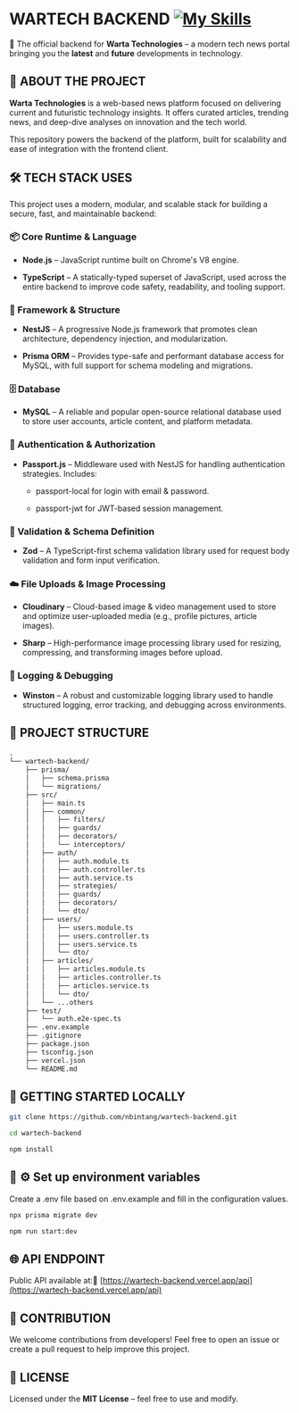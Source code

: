   WARTECH BACKEND  [![My Skills](https://skillicons.dev/icons?i=nest)](https://skillicons.dev) 
==================

🔧 The official backend for **Warta Technologies** – a modern tech news portal bringing you the **latest** and **future** developments in technology.

🧠 ABOUT THE PROJECT
--------------------

**Warta Technologies** is a web-based news platform focused on delivering current and futuristic technology insights. It offers curated articles, trending news, and deep-dive analyses on innovation and the tech world.

This repository powers the backend of the platform, built for scalability and ease of integration with the frontend client.

🛠️ TECH STACK USES
-------------------

This project uses a modern, modular, and scalable stack for building a secure, fast, and maintainable backend:

### 📦 Core Runtime & Language

*   **Node.js** – JavaScript runtime built on Chrome's V8 engine.
    
*   **TypeScript** – A statically-typed superset of JavaScript, used across the entire backend to improve code safety, readability, and tooling support.
    

### 🧱 Framework & Structure

*   **NestJS** – A progressive Node.js framework that promotes clean architecture, dependency injection, and modularization.
    
*   **Prisma ORM** – Provides type-safe and performant database access for MySQL, with full support for schema modeling and migrations.
    

### 🗄️ Database

*   **MySQL** – A reliable and popular open-source relational database used to store user accounts, article content, and platform metadata.
    

### 🔐 Authentication & Authorization

*   **Passport.js** – Middleware used with NestJS for handling authentication strategies. Includes:
    
    *   passport-local for login with email & password.
        
    *   passport-jwt for JWT-based session management.
        

### 🧾 Validation & Schema Definition

*   **Zod** – A TypeScript-first schema validation library used for request body validation and form input verification.
    

### ☁️ File Uploads & Image Processing

*   **Cloudinary** – Cloud-based image & video management used to store and optimize user-uploaded media (e.g., profile pictures, article images).
    
*   **Sharp** – High-performance image processing library used for resizing, compressing, and transforming images before upload.
    

### 🧪 Logging & Debugging

*   **Winston** – A robust and customizable logging library used to handle structured logging, error tracking, and debugging across environments.
    
📁 PROJECT STRUCTURE
--------------------
```md
.
└── wartech-backend/
    ├── prisma/
    │   ├── schema.prisma
    │   └── migrations/
    ├── src/
    │   ├── main.ts
    │   ├── common/
    │   │   ├── filters/
    │   │   ├── guards/
    │   │   ├── decorators/
    │   │   └── interceptors/
    │   ├── auth/
    │   │   ├── auth.module.ts
    │   │   ├── auth.controller.ts
    │   │   ├── auth.service.ts
    │   │   ├── strategies/
    │   │   ├── guards/
    │   │   ├── decorators/
    │   │   └── dto/
    │   ├── users/
    │   │   ├── users.module.ts
    │   │   ├── users.controller.ts
    │   │   ├── users.service.ts
    │   │   └── dto/
    │   ├── articles/
    │   │   ├── articles.module.ts
    │   │   ├── articles.controller.ts
    │   │   ├── articles.service.ts
    │   │   └── dto/
    │   └── ...others
    ├── test/
    │   └── auth.e2e-spec.ts
    ├── .env.example
    ├── .gitignore
    ├── package.json
    ├── tsconfig.json
    ├── vercel.json
    └── README.md
```

🔧 GETTING STARTED LOCALLY
--------------------------
```bash
git clone https://github.com/nbintang/wartech-backend.git
```
```bash
cd wartech-backend
```
```bash
npm install
```

🔧 ⚙️ Set up environment variables
--------------------------
Create a .env file based on .env.example and fill in the configuration values.
```bash
npx prisma migrate dev
```
```bash
npm run start:dev
```

🌐 API ENDPOINT
---------------

Public API available at:🔗 [https://wartech-backend.vercel.app/api](https://wartech-backend.vercel.app/api)

🤝 CONTRIBUTION
---------------

We welcome contributions from developers! Feel free to open an issue or create a pull request to help improve this project.

📄 LICENSE
----------

Licensed under the **MIT License** – feel free to use and modify.
